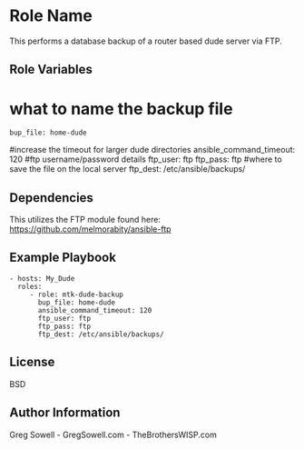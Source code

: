 Role Name
=========

This performs a database backup of a router based dude server via FTP.

Role Variables
--------------

# what to name the backup file
    bup_file: home-dude
#increase the timeout for larger dude directories
    ansible_command_timeout: 120
#ftp username/password details
    ftp_user: ftp
    ftp_pass: ftp
#where to save the file on the local server
    ftp_dest: /etc/ansible/backups/

Dependencies
------------

This utilizes the FTP module found here: https://github.com/melmorabity/ansible-ftp

Example Playbook
----------------

    - hosts: My_Dude
      roles:
         - role: mtk-dude-backup
           bup_file: home-dude
           ansible_command_timeout: 120
           ftp_user: ftp
           ftp_pass: ftp
           ftp_dest: /etc/ansible/backups/
           
License
-------

BSD

Author Information
------------------

Greg Sowell - GregSowell.com - TheBrothersWISP.com
